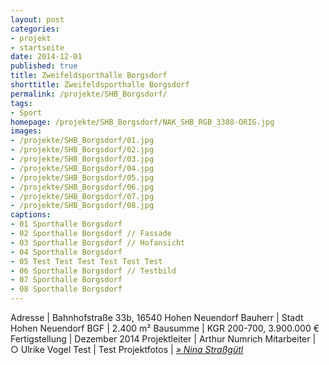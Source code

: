 ```yaml
---
layout: post
categories:
- projekt
- startseite
date: 2014-12-01
published: true
title: Zweifeldsporthalle Borgsdorf
shorttitle: Zweifeldsporthalle Borgsdorf
permalink: /projekte/SHB_Borgsdorf/
tags: 
- Sport
homepage: /projekte/SHB_Borgsdorf/NAK_SHB_RGB_3388-ORIG.jpg
images:
- /projekte/SHB_Borgsdorf/01.jpg
- /projekte/SHB_Borgsdorf/02.jpg
- /projekte/SHB_Borgsdorf/03.jpg
- /projekte/SHB_Borgsdorf/04.jpg
- /projekte/SHB_Borgsdorf/05.jpg
- /projekte/SHB_Borgsdorf/06.jpg
- /projekte/SHB_Borgsdorf/07.jpg
- /projekte/SHB_Borgsdorf/08.jpg
captions:
- 01 Sporthalle Borgsdorf
- 02 Sporthalle Borgsdorf // Fassade
- 03 Sporthalle Borgsdorf // Hofansicht
- 04 Sporthalle Borgsdorf
- 05 Test Test Test Test Test Test
- 06 Sporthalle Borgsdorf // Testbild
- 07 Sporthalle Borgsdorf
- 08 Sporthalle Borgsdorf
---
```

Adresse			|	Bahnhofstraße 33b, 16540 Hohen Neuendorf 
Bauherr			|	Stadt Hohen Neuendorf
BGF				|	2.400 m²
Bausumme		|	KGR 200-700, 3.900.000 € 
Fertigstellung	|	Dezember 2014
Projektleiter	|	Arthur Numrich
Mitarbeiter		|	&#9675; Ulrike Vogel 
Test | Test
Projektfotos	|	[_&raquo; Nina Straßgütl_](http://www.ninastrg.de) 
